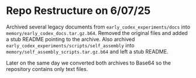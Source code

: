 # Repo Restructure on 6/07/25
Archived several legacy documents from `early_codex_experiments/docs` into `memory/early_codex_docs.tar.gz.b64`.
Removed the original files and added a stub README pointing to the archive.
Also archived `early_codex_experiments/scripts/self_assembly` into
`memory/self_assembly_scripts.tar.gz.b64` and left a stub README.

Later on the same day we converted both archives to Base64 so the repository contains only text files.
